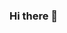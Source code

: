 ### Hi there 👋

<!--
**rahul-singh-au9/rahul-singh-au9** is a ✨ _special_ ✨ repository because its `README.md` (this file) appears on your GitHub profile.

Hi there, I'm Rahul singh - aka a beginner developer 👋
......................................................
......................................................
I'm a Student, Developer, and Teacher!!
🔭 I am just creating simple projects to learn coding !!
🌱 I’m currently learning everything 🤣
👯 I’m looking to collaborate with other content creators
🥅 2020 Goals: Contribute more to Open Source projects
⚡ Fun fact: I love to code and Music, play guitar /
Spotify Playing 🎧
rahul singh Spotify Playing

Connect with me:
Github https://github.com/rahul-singh-au9   | Linkedin https://www.linkedin.com/in/rahul-singh-7b48901b1/ | Instagram | Twitter


Languages and Tools:
Visual Studio Code| HTML5 |CSS3 | Sass| JavaScript| React| GatsbyGraphQL |Node.js |Deno|SQLMySQL |MongoDB |Git| GitHub| Terminal



➡️Latest Projects
space invader game using python and pygame (2020)
a terminal based project to similar to swiggy app to order food and on-board restaurants (2020)

➡️more Projects...

📕 Latest Blog Posts
i am going to start posting some blogs related to coding to help the begginers codders

➡️ more blog posts...

⚡ Recent GitHub Activity
⚡ GitHub Stats
